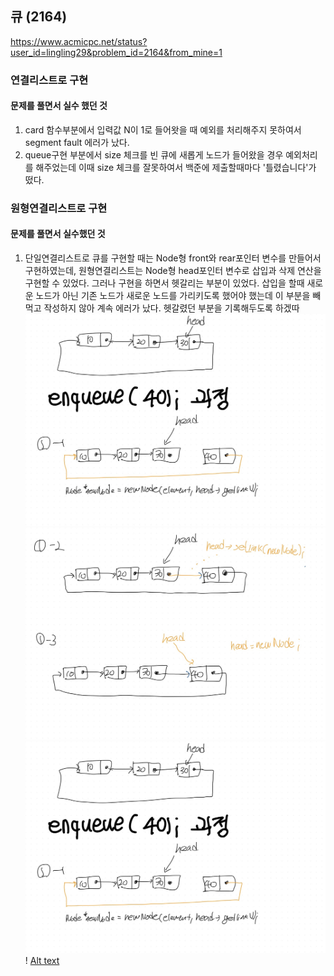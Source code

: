 ## 큐 (2164) 
https://www.acmicpc.net/status?user_id=lingling29&problem_id=2164&from_mine=1 
### 연결리스트로 구현
####  문제를 풀면서 실수 했던 것
1. card 함수부분에서 입력값 N이 1로 들어왓을 때 예외를 처리해주지 못하여서 segment fault 에러가 났다. 
2. queue구현 부분에서 size 체크를 빈 큐에 새롭게 노드가 들어왔을 경우 예외처리를 해주었는데 이때 size 체크를 잘못하여서 백준에 제출할때마다 '틀렸습니다'가 떴다.
### 원형연결리스트로 구현
#### 문제를 풀면서 실수했던 것
1. 단일연결리스트로 큐를 구현할 때는 Node형 front와 rear포인터 변수를 만들어서 구현하였는데, 원형연결리스트는 Node형 head포인터 변수로 삽입과 삭제 연산을 구현할 수 있었다. 그러나 구현을 하면서 헷갈리는 부분이 있었다. 삽입을 할때 새로운 노드가 아닌 기존 노드가 새로운 노드를 가리키도록 했어야 했는데 이 부분을 빼먹고 작성하지 않아 계속 에러가 났다. 헷갈렸던 부분을 기록해두도록 하겠따
![!\[Alt text\](image.png)](%EC%9D%B4%EB%AF%B8%EC%A7%80/01.jpg)
![Alt text](%EC%9D%B4%EB%AF%B8%EC%A7%80/02.jpg)
![Alt text](01.jpg)!
[Alt text](02.jpg)